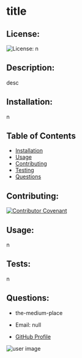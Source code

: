 # title
 
## License: 
![License: n](https://img.shields.io/badge/License-n-green.svg) 
 
## Description: 
desc 
 
## Installation: 
n 
 
## Table of Contents
* [Installation](#installation)
* [Usage](#usage)
* [Contributing](#contributing)
* [Testing](#tests)
* [Questions](#questions)

## Contributing: 
[![Contributor Covenant](https://img.shields.io/badge/Contributor%20Covenant-v2.0%20adopted-ff69b4.svg)](https://www.contributor-covenant.org/version/2/0/code_of_conduct/)

## Usage: 
n

## Tests: 
n

## Questions: 
* the-medium-place
* Email: null
 
* [GitHub Profile](https://github.com/the-medium-place)

![user image](https://avatars3.githubusercontent.com/u/58536071?v=4&s=40)


